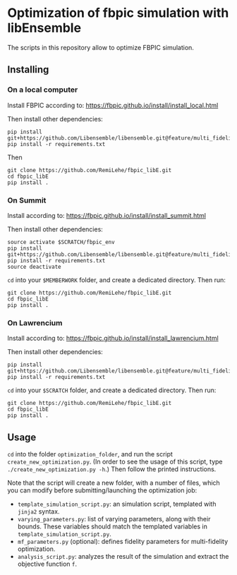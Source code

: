 # Optimization of fbpic simulation with libEnsemble

The scripts in this repository allow to optimize FBPIC simulation.

## Installing

### On a local computer

Install FBPIC according to:
https://fbpic.github.io/install/install_local.html

Then install other dependencies:
```
pip install git+https://github.com/Libensemble/libensemble.git@feature/multi_fidelity
pip install -r requirements.txt
```

Then
```
git clone https://github.com/RemiLehe/fbpic_libE.git
cd fbpic_libE
pip install .
```

### On Summit

Install according to:
https://fbpic.github.io/install/install_summit.html

Then install other dependencies:
```
source activate $SCRATCH/fbpic_env
pip install git+https://github.com/Libensemble/libensemble.git@feature/multi_fidelity
pip install -r requirements.txt
source deactivate
```

`cd` into your `$MEMBERWORK` folder, and create a dedicated directory. Then run:
```
git clone https://github.com/RemiLehe/fbpic_libE.git
cd fbpic_libE
pip install .
```

### On Lawrencium

Install according to:
https://fbpic.github.io/install/install_lawrencium.html

Then install other dependencies:
```
pip install git+https://github.com/Libensemble/libensemble.git@feature/multi_fidelity
pip install -r requirements.txt
```

`cd` into your `$SCRATCH` folder, and create a dedicated directory. Then run:
```
git clone https://github.com/RemiLehe/fbpic_libE.git
cd fbpic_libE
pip install .
```

## Usage

`cd` into the folder `optimization_folder`, and run the script
`create_new_optimization.py`. (In order to see the usage of this script,
type `./create_new_optimization.py -h`.) Then follow the printed instructions.

Note that the script will create a new folder, with a number of files,
which you can modify before submitting/launching the optimization job:

- `template_simulation_script.py`: an simulation script, templated with `jinja2` syntax.
- `varying_parameters.py`: list of varying parameters, along with their bounds. These variables should match the templated variables in `template_simulation_script.py`.
- `mf_parameters.py` (optional): defines fidelity parameters for multi-fidelity optimization.
- `analysis_script.py`: analyzes the result of the simulation and extract the objective function `f`.

